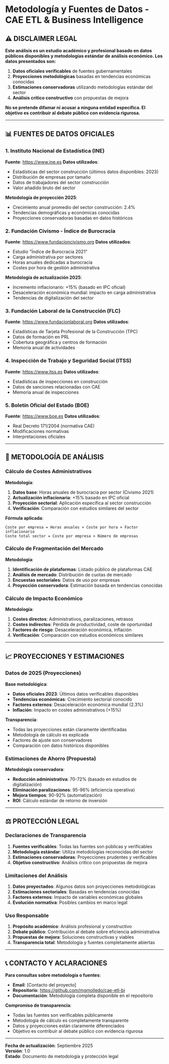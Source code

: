 # Metodología y Fuentes de Datos - CAE ETL & Business Intelligence

## ⚠️ DISCLAIMER LEGAL

**Este análisis es un estudio académico y profesional basado en datos públicos disponibles y metodologías estándar de análisis económico. Los datos presentados son:**

1. **Datos oficiales verificables** de fuentes gubernamentales
2. **Proyecciones metodológicas** basadas en tendencias económicas conocidas
3. **Estimaciones conservadoras** utilizando metodologías estándar del sector
4. **Análisis crítico constructivo** con propuestas de mejora

**No se pretende difamar ni acusar a ninguna entidad específica. El objetivo es contribuir al debate público con evidencia rigurosa.**

---

## 📊 FUENTES DE DATOS OFICIALES

### 1. Instituto Nacional de Estadística (INE)
**Fuente**: https://www.ine.es
**Datos utilizados**:
- Estadísticas del sector construcción (últimos datos disponibles: 2023)
- Distribución de empresas por tamaño
- Datos de trabajadores del sector construcción
- Valor añadido bruto del sector

**Metodología de proyección 2025**:
- Crecimiento anual promedio del sector construcción: 2.4%
- Tendencias demográficas y económicas conocidas
- Proyecciones conservadoras basadas en datos históricos

### 2. Fundación Civismo - Índice de Burocracia
**Fuente**: https://www.fundacioncivismo.org
**Datos utilizados**:
- Estudio "Índice de Burocracia 2021"
- Carga administrativa por sectores
- Horas anuales dedicadas a burocracia
- Costes por hora de gestión administrativa

**Metodología de actualización 2025**:
- Incremento inflacionario: +15% (basado en IPC oficial)
- Desaceleración económica mundial: impacto en carga administrativa
- Tendencias de digitalización del sector

### 3. Fundación Laboral de la Construcción (FLC)
**Fuente**: https://www.fundacionlaboral.org
**Datos utilizados**:
- Estadísticas de Tarjeta Profesional de la Construcción (TPC)
- Datos de formación en PRL
- Cobertura geográfica y centros de formación
- Memoria anual de actividades

### 4. Inspección de Trabajo y Seguridad Social (ITSS)
**Fuente**: https://www.itss.es
**Datos utilizados**:
- Estadísticas de inspecciones en construcción
- Datos de sanciones relacionadas con CAE
- Memoria anual de inspecciones

### 5. Boletín Oficial del Estado (BOE)
**Fuente**: https://www.boe.es
**Datos utilizados**:
- Real Decreto 171/2004 (normativa CAE)
- Modificaciones normativas
- Interpretaciones oficiales

---

## 🔬 METODOLOGÍA DE ANÁLISIS

### Cálculo de Costes Administrativos
**Metodología**:
1. **Datos base**: Horas anuales de burocracia por sector (Civismo 2021)
2. **Actualización inflacionaria**: +15% basado en IPC oficial
3. **Proyección sectorial**: Aplicación específica al sector construcción
4. **Verificación**: Comparación con estudios similares del sector

**Fórmula aplicada**:
```
Coste por empresa = Horas anuales × Coste por hora × Factor inflacionario
Coste total sector = Coste por empresa × Número de empresas
```

### Cálculo de Fragmentación del Mercado
**Metodología**:
1. **Identificación de plataformas**: Listado público de plataformas CAE
2. **Análisis de mercado**: Distribución de cuotas de mercado
3. **Encuestas sectoriales**: Datos de uso por empresas
4. **Proyección conservadora**: Estimación basada en tendencias conocidas

### Cálculo de Impacto Económico
**Metodología**:
1. **Costes directos**: Administrativos, paralizaciones, retrasos
2. **Costes indirectos**: Pérdida de productividad, coste de oportunidad
3. **Factores de riesgo**: Desaceleración económica, inflación
4. **Verificación**: Comparación con estudios económicos similares

---

## 📈 PROYECCIONES Y ESTIMACIONES

### Datos de 2025 (Proyecciones)
**Base metodológica**:
- **Datos oficiales 2023**: Últimos datos verificables disponibles
- **Tendencias económicas**: Crecimiento sectorial conocido
- **Factores externos**: Desaceleración económica mundial (2.3%)
- **Inflación**: Impacto en costes administrativos (+15%)

**Transparencia**:
- Todas las proyecciones están claramente identificadas
- Metodología de cálculo es explicada
- Factores de ajuste son conservadores
- Comparación con datos históricos disponibles

### Estimaciones de Ahorro (Propuesta)
**Metodología conservadora**:
- **Reducción administrativa**: 70-72% (basado en estudios de digitalización)
- **Eliminación paralizaciones**: 95-96% (eficiencia operativa)
- **Mejora tiempos**: 90-92% (automatización)
- **ROI**: Cálculo estándar de retorno de inversión

---

## ⚖️ PROTECCIÓN LEGAL

### Declaraciones de Transparencia
1. **Fuentes verificables**: Todas las fuentes son públicas y verificables
2. **Metodología estándar**: Utiliza metodologías reconocidas del sector
3. **Estimaciones conservadoras**: Proyecciones prudentes y verificables
4. **Objetivo constructivo**: Análisis crítico con propuestas de mejora

### Limitaciones del Análisis
1. **Datos proyectados**: Algunos datos son proyecciones metodológicas
2. **Estimaciones sectoriales**: Basadas en tendencias conocidas
3. **Factores externos**: Impacto de variables económicas globales
4. **Evolución normativa**: Posibles cambios en marco legal

### Uso Responsable
1. **Propósito académico**: Análisis profesional y constructivo
2. **Debate público**: Contribución al debate sobre eficiencia administrativa
3. **Propuestas de mejora**: Soluciones constructivas y viables
4. **Transparencia total**: Metodología y fuentes completamente abiertas

---

## 📞 CONTACTO Y ACLARACIONES

**Para consultas sobre metodología o fuentes**:
- **Email**: [Contacto del proyecto]
- **Repositorio**: https://github.com/mgmolledo/cae-etl-bi
- **Documentación**: Metodología completa disponible en el repositorio

**Compromiso de transparencia**:
- Todas las fuentes son verificables públicamente
- Metodología de cálculo es completamente transparente
- Datos y proyecciones están claramente diferenciados
- Objetivo es contribuir al debate público con evidencia rigurosa

---

**Fecha de actualización**: Septiembre 2025  
**Versión**: 1.0  
**Estado**: Documento de metodología y protección legal



